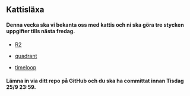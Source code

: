 ## Kattisläxa

#### Denna vecka ska vi bekanta oss med kattis och ni ska göra tre stycken uppgifter tills nästa fredag.

* [R2](https://open.kattis.com/problems/r2)

* [quadrant](https://open.kattis.com/problems/quadrant)

* [timeloop](https://open.kattis.com/problems/timeloop)

#### Lämna in via ditt repo på GitHub och du ska ha committat innan Tisdag 25/9 23:59.
